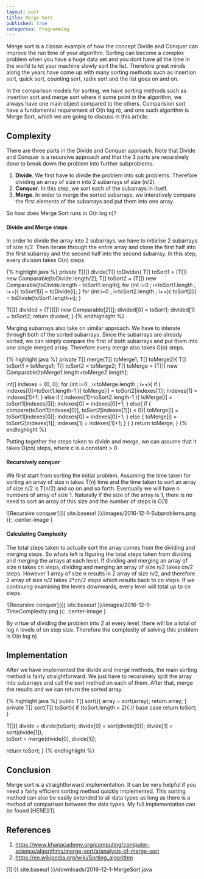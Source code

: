 ```yaml
---
layout: post
title: Merge Sort
published: true
categories: Programming
---
```


Merge sort is a classic example of how the concept Divide and Conquer can improve the run time of your algorithm. Sorting can become a complex problem when you have a huge data set and you dont have all the time in the world to let your machine slowly sort the list. Therefore great minds along the years have come up with many sorting methods such as insertion sort, quick sort, counting sort, radix sort and the list goes on and on. 

In the comparison models for sorting, we have sorting methods such as insertion sort and merge sort where it some point in the algorithm, we always have one main object compared to the others. Comparision sort have a fundamental requirement of O(n log n), and one such algorithm is Merge Sort, which we are going to discuss in this article. 

## Complexity

There are three parts in the Divide and Conquer approach. Note that Divide and Conquer is a recursive approach and that the 3 parts are recursively done to break down the problem into further subproblems.

1. **Divide**. We first have to divide the problem into sub problems. Therefore dividing an array of size n into 2 subarrays of size (n/2).
2. **Conquer**. In this step, we sort each of the subarrays in itself.
3. **Merge**. In order to merge the sorted subarrays, we interatively compare the first elements of the subarrays and put them into one array.

So how does Merge Sort runs in O(n log n)? 

#### Divide and Merge steps

In order to divide the array into 2 subarrays, we have to intialise 2 subarrays of size n/2. Then iterate through the entire array and clone the first half into the first subarray and the second half into the second subarray. In this step, every division takes O(n) steps.

{% highlight java %}
private T[][] divide(T[] toDivide){
  T[] toSort1 = (T[]) new Comparable[toDivide.length/2];
  T[] toSort2 = (T[]) new Comparable[toDivide.length - toSort1.length];
  for (int i=0 ; i<toSort1.length ; i++){
    toSort1[i] = toDivide[i];
  }
  for (int i=0 ; i<toSort2.length ; i++){
    toSort2[i] = toDivide[toSort1.length+i];
  }
	
  T[][] divided = (T[][]) new Comparable[2][];
  divided[0] = toSort1;
  divided[1] = toSort2;
  return divided;
}
{% endhighlight %}

Merging subarrays also take on similar approach. We have to interate through both of the sorted subarrays. Since the subarrays are already sorted, we can simply compare the first of both subarrays and put them into one single merged array. Therefore every merge also takes O(n) steps.

{% highlight java %}
private T[] merge(T[] toMerge1, T[] toMerge2){
  T[] toSort1 = toMerge1;
  T[] toSort2 = toMerge2;
  T[] toMerge = (T[]) new Comparable[toMerge1.length+toMerge2.length];
	
  int[] indexes = {0, 0};
  for (int i=0 ; i<toMerge.length ; i++){
    if ( indexes[0]>toSort1.length-1 ){
      toMerge[i] = toSort2[indexes[1]];
      indexes[1] = indexes[1]+1;
    } else if ( indexes[1]>toSort2.length-1 ){
      toMerge[i] = toSort1[indexes[0]];
      indexes[0] = indexes[0]+1;
    } else{
      if ( compare(toSort1[indexes[0]], toSort2[indexes[1]]) < 0){
        toMerge[i] = toSort1[indexes[0]];
        indexes[0] = indexes[0]+1;
      } else {
        toMerge[i] = toSort2[indexes[1]];
        indexes[1] = indexes[1]+1;
      }
    }
  }
  return toMerge;
}
{% endhighlight %}

Putting together the steps taken to divide and merge, we can assume that it takes O(cn) steps, where c is a constant > 0. 

#### Recursively conquer

We first start from sorting the initial problem. Assuming the time taken for sorting an array of size n takes T(n) time and the time taken to sort an array of size n/2 is T(n/2) and so on and so forth. Eventually we will have n numbers of array of size 1. Naturally if the size of the array is 1, there is no need to sort an array of this size and the number of steps is O(1)

![Recursive conquer]({{ site.baseurl }}/images/2016-12-1-Subproblems.png ){: .center-image }

#### Calculating Complexity

The total steps taken to actually sort the array comes from the dividing and merging steps. So whats left is figuring the total steps taken from dividing and merging the arrays at each level. If dividing and merging an array of size n takes cn steps, dividing and merging an array of size n/2 takes cn/2 steps. However 1 array of size n results in 2 array of size n/2, and therefore 2 array of size n/2 takes 2*cn/2 steps which results back to cn steps. If we continuing examining the levels downwards, every level will total up to cn steps. 

![Recursive conquer]({{ site.baseurl }}/images/2016-12-1-TimeComplexity.png ){: .center-image }

By virtue of dividing the problem into 2 at every level, there will be a total of log n levels of cn step size. Therefore the complexity of solving this problem is O(n log n)

## Implementation

After we have implemented the divide and merge methods, the main sorting method is fairly straightforward. We just have to recursively split the array into subarrays and call the sort method on each of them. After that, merge the results and we can return the sorted array.

{% highlight java %}
public T[] sort(){
  array = sort(array);
  return array;
}
private T[] sort(T[] toSort){
  if (toSort.length < 2){
    // base case
    return toSort;
  }
	
  T[][] divide = divide(toSort);
  divide[0] = sort(divide[0]); 
  divide[1] = sort(divide[1]);		
  toSort = merge(divide[0], divide[1]);

  return toSort;
}
{% endhighlight %}

## Conclusion

Merge sort is a straightforward implementation. It can be very helpful if you need a fairly efficient sorting method quickly implemented. This sorting method can also be easily extended to all data types as long as there is a method of comparison between the data types. My full implementation can be found [HERE][1].

## References

1. <https://www.khanacademy.org/computing/computer-science/algorithms/merge-sort/a/analysis-of-merge-sort>
2. <https://en.wikipedia.org/wiki/Sorting_algorithm>

[1]:{{ site.baseurl }}/downloads/2016-12-1-MergeSort.java



















